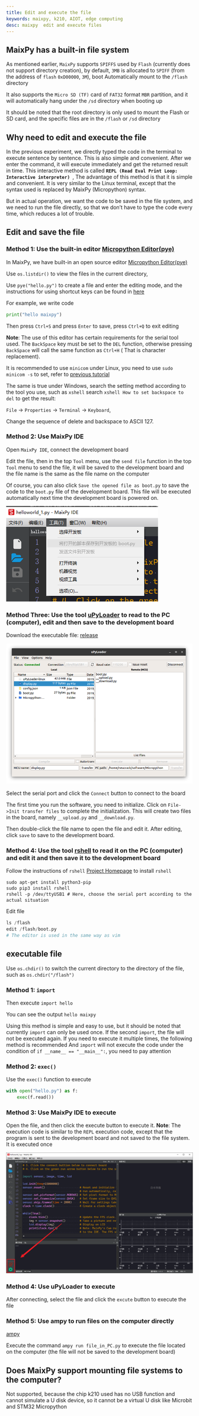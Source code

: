 ```yaml
---
title: Edit and execute the file
keywords: maixpy, k210, AIOT, edge computing
desc: maixpy  edit and execute files
---
```




## MaixPy has a built-in file system

As mentioned earlier, `MaixPy` supports `SPIFFS` used by `Flash` (currently does not support directory creation), by default, `3MB` is allocated to `SPIFF` (from the address of `flash` `0xD00000`, `3M`), boot Automatically mount to the `/flash` directory

It also supports the `Micro SD (TF)` card of `FAT32` format `MBR` partition, and it will automatically hang under the `/sd` directory when booting up

It should be noted that the root directory is only used to mount the Flash or SD card, and the specific files are in the `/flash` or `/sd` directory

## Why need to edit and execute the file

In the previous experiment, we directly typed the code in the terminal to execute sentence by sentence. This is also simple and convenient. After we enter the command, it will execute immediately and get the returned result in time. This interactive method is called **`REPL (Read Eval Print Loop: Interactive interpreter) `**,
The advantage of this method is that it is simple and convenient. It is very similar to the Linux terminal, except that the syntax used is replaced by MaixPy (Micropython) syntax.

But in actual operation, we want the code to be saved in the file system, and we need to run the file directly, so that we don’t have to type the code every time, which reduces a lot of trouble.


## Edit and save the file

### Method 1: Use the built-in editor [Micropython Editor(pye)](https://github.com/robert-hh/Micropython-Editor)

In MaixPy, we have built-in an open source editor [Micropython Editor(pye)](https://github.com/robert-hh/Micropython-Editor)

Use `os.listdir()` to view the files in the current directory,

Use `pye("hello.py")` to create a file and enter the editing mode, and the instructions for using shortcut keys can be found in [here](https://github.com/robert-hh/Micropython-Editor/blob/master/Pyboard%20Editor.pdf)

For example, we write code

```python
print("hello maixpy")
```

Then press `Ctrl+S` and press `Enter` to save, press `Ctrl+Q` to exit editing

**Note**: The use of this editor has certain requirements for the serial tool used. The `BackSpace` key must be set to the `DEL` function, otherwise pressing `BackSpace` will call the same function as `Ctrl+H` ( That is character replacement).

It is recommended to use `minicom` under Linux, you need to use `sudo minicom -s` to set, refer to [previous tutorial](./env_serial_tools.md)

The same is true under Windows, search the setting method according to the tool you use, such as `xshell` search `xshell How to set backspace to del` to get the result:

`File` -> `Properties` -> `Terminal` -> `Keyboard`,

Change the sequence of delete and backspace to ASCII 127.


### Method 2: Use MaixPy IDE

Open `MaixPy IDE`, connect the development board

Edit the file, then in the top `Tool` menu, use the `send file` function in the top `Tool` menu to send the file, it will be saved to the development board and the file name is the same as the file name on the computer

Of course, you can also click `Save the opened file as boot.py` to save the code to the `boot.py` file of the development board. This file will be executed automatically next time the development board is powered on.



![](../../assets/maixpy/maixpy_ide_tools.png)


### Method Three: Use the tool [uPyLoader](https://github.com/BetaRavener/uPyLoader) to read to the PC (computer), edit and then save to the development board

Download the executable file: [release](https://github.com/BetaRavener/uPyLoader/releases)

![uPyLoader](../../assets/other/uPyLoader.png)

Select the serial port and click the `Connect` button to connect to the board

The first time you run the software, you need to initialize. Click on `File->Init transfer files` to complete the initialization. This will create two files in the board, namely `__upload.py` and `__download.py`.

Then double-click the file name to open the file and edit it. After editing, click `save` to save to the development board.


### Method 4: Use the tool [rshell](https://github.com/dhylands/rshell) to read it on the PC (computer) and edit it and then save it to the development board

Follow the instructions of `rshell` [Project Homepage](https://github.com/dhylands/rshell) to install `rshell`

```shell
sudo apt-get install python3-pip
sudo pip3 install rshell
rshell -p /dev/ttyUSB1 # Here, choose the serial port according to the actual situation
```

Edit file

```python
ls /flash
edit /flash/boot.py
# The editor is used in the same way as vim
```

## executable file

Use `os.chdir()` to switch the current directory to the directory of the file, such as `os.chdir("/flash")`

### Method 1: `import`

Then execute `import hello`

You can see the output `hello maixpy`

Using this method is simple and easy to use, but it should be noted that currently `import` can only be used once. If the second `import`, the file will not be executed again. If you need to execute it multiple times, the following method is recommended
And `import` will not execute the code under the condition of `if __name__ == "__main__":`, you need to pay attention

### Method 2: `exec()`

Use the `exec()` function to execute

```python
with open("hello.py") as f:
    exec(f.read())
```

### Method 3: Use **MaixPy IDE** to execute

Open the file, and then click the execute button to execute it. **Note**: The execution code is similar to the `REPL` execution code, except that the program is sent to the development board and not saved to the file system. It is executed once

![](../../assets/maixpy/maixpy_connect-success.png)

### Method 4: Use uPyLoader to execute

After connecting, select the file and click the `excute` button to execute the file


### Method 5: Use ampy to run files on the computer directly

[ampy](https://github.com/pycampers/ampy)

Execute the command `ampy run file_in_PC.py` to execute the file located on the computer (the file will not be saved to the development board)

## Does MaixPy support mounting file systems to the computer?

Not supported, because the chip k210 used has no USB function and cannot simulate a U disk device, so it cannot be a virtual U disk like Microbit and STM32 Micropython
